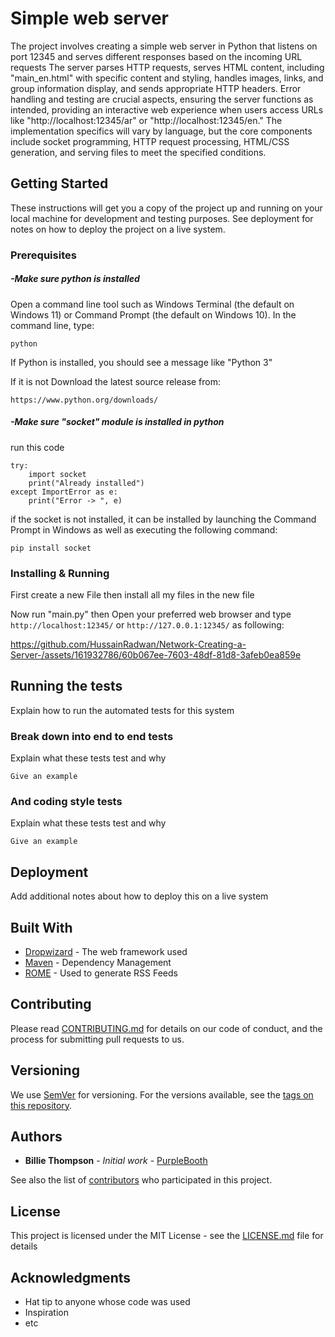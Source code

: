 # Simple web server

The project involves creating a simple web server in Python that listens on port 12345 and serves different responses based on the incoming URL requests
The server parses HTTP requests, serves HTML content, including "main_en.html" with specific content and styling, handles images, links, and group information display, and sends appropriate HTTP headers. Error handling and testing are crucial aspects, ensuring the server functions as intended, providing an interactive web experience when users access URLs like "http://localhost:12345/ar" or "http://localhost:12345/en." The implementation specifics will vary by language, but the core components include socket programming, HTTP request processing, HTML/CSS generation, and serving files to meet the specified conditions.


## Getting Started

These instructions will get you a copy of the project up and running on your local machine for development and testing purposes. See deployment for notes on how to deploy the project on a live system.

### Prerequisites

##### -Make sure python is installed

Open a command line tool such as Windows Terminal (the default on Windows 11) or Command Prompt (the default on Windows 10). In the command line, type:
```
python
```
If Python is installed, you should see a message like "Python 3"

If it is not Download the latest source release from: 
```
https://www.python.org/downloads/
```
##### -Make sure "socket" module is installed in python
run this code 
```
try:
	import socket
	print("Already installed")
except ImportError as e:
	print("Error -> ", e)
```
if the socket is not installed, it can be installed by launching the Command Prompt in Windows as well as executing the following command:
```
pip install socket
```

### Installing & Running

First create a new File then install all my files in the new file 

Now run "main.py" then Open your preferred web browser and type `http://localhost:12345/` or `http://127.0.0.1:12345/` as following:

https://github.com/HussainRadwan/Network-Creating-a-Server-/assets/161932786/60b067ee-7603-48df-81d8-3afeb0ea859e


## Running the tests

Explain how to run the automated tests for this system

### Break down into end to end tests

Explain what these tests test and why

```
Give an example
```

### And coding style tests

Explain what these tests test and why

```
Give an example
```

## Deployment

Add additional notes about how to deploy this on a live system

## Built With

* [Dropwizard](http://www.dropwizard.io/1.0.2/docs/) - The web framework used
* [Maven](https://maven.apache.org/) - Dependency Management
* [ROME](https://rometools.github.io/rome/) - Used to generate RSS Feeds

## Contributing

Please read [CONTRIBUTING.md](https://gist.github.com/PurpleBooth/b24679402957c63ec426) for details on our code of conduct, and the process for submitting pull requests to us.

## Versioning

We use [SemVer](http://semver.org/) for versioning. For the versions available, see the [tags on this repository](https://github.com/your/project/tags). 

## Authors

* **Billie Thompson** - *Initial work* - [PurpleBooth](https://github.com/PurpleBooth)

See also the list of [contributors](https://github.com/your/project/contributors) who participated in this project.

## License

This project is licensed under the MIT License - see the [LICENSE.md](LICENSE.md) file for details

## Acknowledgments

* Hat tip to anyone whose code was used
* Inspiration
* etc
